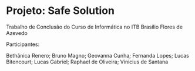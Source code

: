 # Projeto: Safe Solution

Trabalho de Conclusão do Curso de Informática no ITB Brasílio Flores de Azevedo

Participantes:

Bethânica Renero;
Bruno Magno;
Geovanna Cunha;
Fernanda Lopes;
Lucas Bitencourt;
Lucas Gabriel;
Raphael de Oliveira;
Vinicius de Santana
